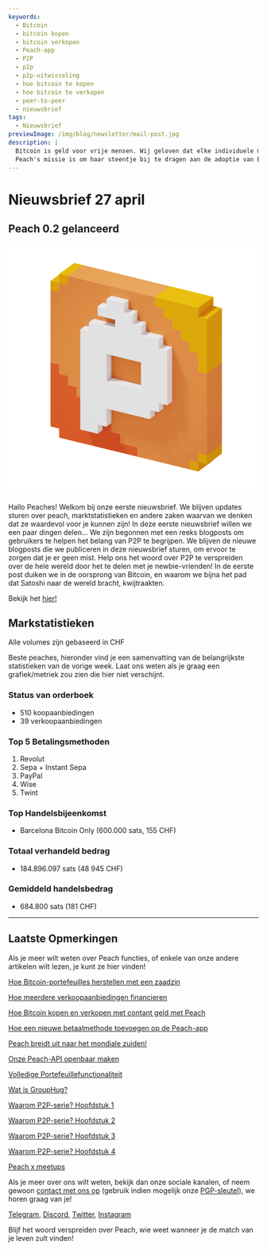 ```yaml
---
keywords:
  - Bitcoin
  - bitcoin kopen
  - bitcoin verkopen
  - Peach-app
  - P2P
  - p2p
  - p2p-uitwisseling
  - hoe bitcoin te kopen
  - hoe bitcoin te verkopen
  - peer-to-peer
  - nieuwsbrief
tags:
  - Nieuwsbrief
previewImage: /img/blog/newsletter/mail-post.jpg
description: |
  Bitcoin is geld voor vrije mensen. Wij geloven dat elke individuele mens het recht heeft om te kiezen welk geld hij gebruikt om zijn rijkdom, het resultaat van zijn werk, zijn tijd en energie op te slaan.
  Peach's missie is om haar steentje bij te dragen aan de adoptie van Bitcoin in de handen van mensen.
---
```


# Nieuwsbrief 27 april

## Peach 0.2 gelanceerd

![perzikachtige perzik bitcoin gif](/img/blog/newsletter/gif-peach.gif)

Hallo Peaches!
Welkom bij onze eerste nieuwsbrief. We blijven updates sturen over peach, marktstatistieken en andere zaken waarvan we denken dat ze waardevol voor je kunnen zijn!
In deze eerste nieuwsbrief willen we een paar dingen delen…
We zijn begonnen met een reeks blogposts om gebruikers te helpen het belang van P2P te begrijpen. We blijven de nieuwe blogposts die we publiceren in deze nieuwsbrief sturen, om ervoor te zorgen dat je er geen mist.
Help ons het woord over P2P te verspreiden over de hele wereld door het te delen met je newbie-vrienden!
In de eerste post duiken we in de oorsprong van Bitcoin, en waarom we bijna het pad dat Satoshi naar de wereld bracht, kwijtraakten.

Bekijk het [hier!](https://peachbitcoin.com/blog/why-p2p-chapter-1/)

## Markstatistieken

Alle volumes zijn gebaseerd in CHF

Beste peaches, hieronder vind je een samenvatting van de belangrijkste statistieken van de vorige week. Laat ons weten als je graag een grafiek/metriek zou zien die hier niet verschijnt.

### Status van orderboek

- 510 koopaanbiedingen
- 39 verkoopaanbiedingen

### Top 5 Betalingsmethoden

1. Revolut
2. Sepa + Instant Sepa
3. PayPal
4. Wise
5. Twint

### Top Handelsbijeenkomst

- Barcelona Bitcoin Only (600.000 sats, 155 CHF)

### Totaal verhandeld bedrag

- 184.896.097 sats (48 945 CHF)

### Gemiddeld handelsbedrag

- 684.800 sats (181 CHF)

---

## Laatste Opmerkingen

Als je meer wilt weten over Peach functies, of enkele van onze andere artikelen wilt lezen, je kunt ze hier vinden!

[Hoe Bitcoin-portefeuilles herstellen met een zaadzin](https://peachbitcoin.com/nl/blog/how-to-restore-peach-wallet/)

[Hoe meerdere verkoopaanbiedingen financieren](https://peachbitcoin.com/nl/blog/funding-multiple-sell-offers/)

[Hoe Bitcoin kopen en verkopen met contant geld met Peach](https://peachbitcoin.com/nl/blog/how-to-buy-and-sell-bitcoin-with-cash-using-peach/)

[Hoe een nieuwe betaalmethode toevoegen op de Peach-app](https://peachbitcoin.com/nl/blog/how-to-add-a-payment-method/)

[Peach breidt uit naar het mondiale zuiden!](https://peachbitcoin.com/nl/blog/peach-expands-to-the-global-south/)

[Onze Peach-API openbaar maken](https://peachbitcoin.com/nl/blog/making-our-peach-api-public/)

[Volledige Portefeuillefunctionaliteit](https://peachbitcoin.com/nl/blog/full-wallet-functionality/)

[Wat is GroupHug?](https://peachbitcoin.com/nl/blog/group-hug/)

[Waarom P2P-serie? Hoofdstuk 1](https://peachbitcoin.com/nl/blog/why-p2p-chapter-1/)

[Waarom P2P-serie? Hoofdstuk 2](https://peachbitcoin.com/nl/blog/why-p2p-chapter-2/)

[Waarom P2P-serie? Hoofdstuk 3](https://peachbitcoin.com/nl/blog/why-p2p-chapter-3-circular-economies/)

[Waarom P2P-serie? Hoofdstuk 4](https://peachbitcoin.com/nl/blog/why-p2p-chapter-4-chains-of-trust/)

[Peach x meetups](https://peachbitcoin.com/nl/blog/peach-for-meetups/)

Als je meer over ons wilt weten, bekijk dan onze sociale kanalen, of neem gewoon [contact met ons op](mailto:hello@peachbitcoin.com) (gebruik indien mogelijk onze [PGP-sleutel](https://keys.openpgp.org/vks/v1/by-fingerprint/48339A19645E2E53488E0E5479E1B270FACD1BD2)), we horen graag van je!

[Telegram](https://t.me/+GkOW1J-ixBBkZWRk), [Discord](https://discord.gg/ypeHz3SW54), [Twitter](https://twitter.com/peachbitcoin), [Instagram](https://instagram.com/peachbitcoin)

Blijf het woord verspreiden over Peach, wie weet wanneer je de match van je leven zult vinden!


